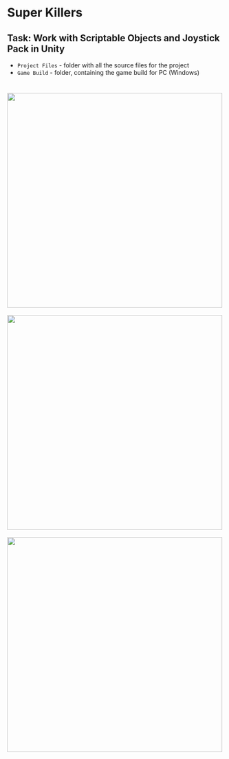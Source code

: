 # Super Killers
## Task: Work with Scriptable Objects and Joystick Pack in Unity
* `Project Files` - folder with all the source files for the project
* `Game Build` - folder, containing the game build for PC (Windows)
#
<p float="center">
  <img src="https://user-images.githubusercontent.com/58213582/226715055-212606b2-d3c1-41a4-813b-d35aff74cbad.png" height="500" />
  &nbsp;&nbsp;
  <img src="https://user-images.githubusercontent.com/58213582/226715072-f19aee62-e59d-4d29-bc6f-a1607a527421.png" height="500" />
  &nbsp;&nbsp;
  <img src="https://user-images.githubusercontent.com/58213582/226715235-54d237c2-0c88-4254-826a-b4c70c0a70db.png" height="500" />
</p>
